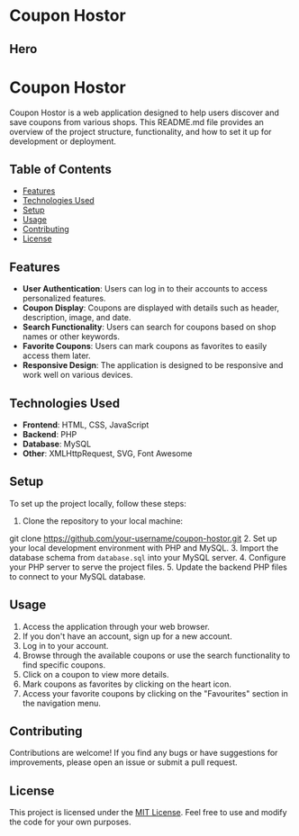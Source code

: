 # Coupon Hostor

## Hero
# Coupon Hostor

Coupon Hostor is a web application designed to help users discover and save coupons from various shops. This README.md file provides an overview of the project structure, functionality, and how to set it up for development or deployment.

## Table of Contents

- [Features](#features)
- [Technologies Used](#technologies-used)
- [Setup](#setup)
- [Usage](#usage)
- [Contributing](#contributing)
- [License](#license)

## Features

- **User Authentication**: Users can log in to their accounts to access personalized features.
- **Coupon Display**: Coupons are displayed with details such as header, description, image, and date.
- **Search Functionality**: Users can search for coupons based on shop names or other keywords.
- **Favorite Coupons**: Users can mark coupons as favorites to easily access them later.
- **Responsive Design**: The application is designed to be responsive and work well on various devices.

## Technologies Used

- **Frontend**: HTML, CSS, JavaScript
- **Backend**: PHP
- **Database**: MySQL
- **Other**: XMLHttpRequest, SVG, Font Awesome

## Setup

To set up the project locally, follow these steps:

1. Clone the repository to your local machine:

git clone https://github.com/your-username/coupon-hostor.git
2. Set up your local development environment with PHP and MySQL.
3. Import the database schema from `database.sql` into your MySQL server.
4. Configure your PHP server to serve the project files.
5. Update the backend PHP files to connect to your MySQL database.

## Usage

1. Access the application through your web browser.
2. If you don't have an account, sign up for a new account.
3. Log in to your account.
4. Browse through the available coupons or use the search functionality to find specific coupons.
5. Click on a coupon to view more details.
6. Mark coupons as favorites by clicking on the heart icon.
7. Access your favorite coupons by clicking on the "Favourites" section in the navigation menu.

## Contributing

Contributions are welcome! If you find any bugs or have suggestions for improvements, please open an issue or submit a pull request.

## License

This project is licensed under the [MIT License](LICENSE). Feel free to use and modify the code for your own purposes.

